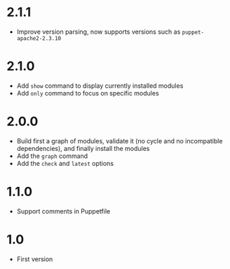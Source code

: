 
# 2.1.1

* Improve version parsing, now supports versions such as `puppet-apache2-2.3.10`

# 2.1.0

* Add `show` command to display currently installed modules
* Add `only` command to focus on specific modules

# 2.0.0

* Build first a graph of modules, validate it (no cycle and no incompatible dependencies), and finally install the modules
* Add the `graph` command
* Add the `check` and `latest` options

# 1.1.0

* Support comments in Puppetfile

# 1.0

* First version